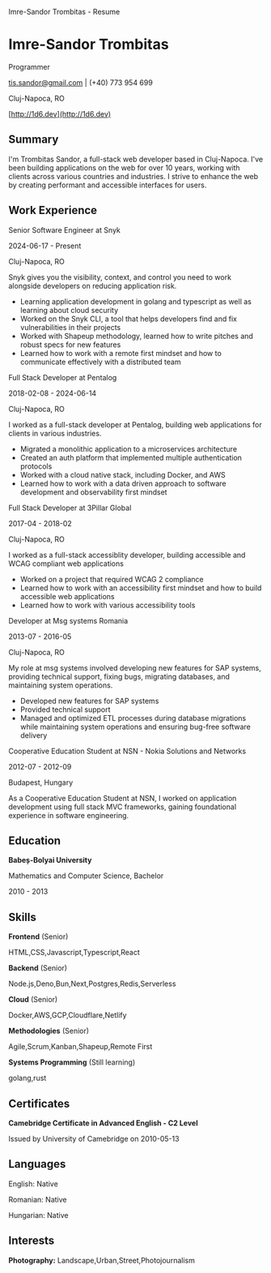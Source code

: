   Imre-Sandor Trombitas - Resume

Imre-Sandor Trombitas
=====================

Programmer

tis.sandor@gmail.com | (+40) 773 954 699

Cluj-Napoca, RO

[http://1d6.dev](http://1d6.dev)

Summary
-------

I'm Trombitas Sandor, a full-stack web developer based in Cluj-Napoca. I've been building applications on the web for over 10 years, working with clients across various countries and industries. I strive to enhance the web by creating performant and accessible interfaces for users.

Work Experience
---------------

Senior Software Engineer at Snyk

2024-06-17 - Present

Cluj-Napoca, RO

Snyk gives you the visibility, context, and control you need to work alongside developers on reducing application risk.

*   Learning application development in golang and typescript as well as learning about cloud security
*   Worked on the Snyk CLI, a tool that helps developers find and fix vulnerabilities in their projects
*   Worked with Shapeup methodology, learned how to write pitches and robust specs for new features
*   Learned how to work with a remote first mindset and how to communicate effectively with a distributed team

Full Stack Developer at Pentalog

2018-02-08 - 2024-06-14

Cluj-Napoca, RO

I worked as a full-stack developer at Pentalog, building web applications for clients in various industries.

*   Migrated a monolithic application to a microservices architecture
*   Created an auth platform that implemented multiple authentication protocols
*   Worked with a cloud native stack, including Docker, and AWS
*   Learned how to work with a data driven approach to software development and observability first mindset

Full Stack Developer at 3Pillar Global

2017-04 - 2018-02

Cluj-Napoca, RO

I worked as a full-stack accessiblity developer, building accessible and WCAG compliant web applications

*   Worked on a project that required WCAG 2 compliance
*   Learned how to work with an accessibility first mindset and how to build accessible web applications
*   Learned how to work with various accessibility tools

Developer at Msg systems Romania

2013-07 - 2016-05

Cluj-Napoca, RO

My role at msg systems involved developing new features for SAP systems, providing technical support, fixing bugs, migrating databases, and maintaining system operations.

*   Developed new features for SAP systems
*   Provided technical support
*   Managed and optimized ETL processes during database migrations while maintaining system operations and ensuring bug-free software delivery

Cooperative Education Student at NSN - Nokia Solutions and Networks

2012-07 - 2012-09

Budapest, Hungary

As a Cooperative Education Student at NSN, I worked on application development using full stack MVC frameworks, gaining foundational experience in software engineering.

Education
---------

**Babeș-Bolyai University**

Mathematics and Computer Science, Bachelor

2010 - 2013

Skills
------

**Frontend** (Senior)

HTML,CSS,Javascript,Typescript,React

**Backend** (Senior)

Node.js,Deno,Bun,Next,Postgres,Redis,Serverless

**Cloud** (Senior)

Docker,AWS,GCP,Cloudflare,Netlify

**Methodologies** (Senior)

Agile,Scrum,Kanban,Shapeup,Remote First

**Systems Programming** (Still learning)

golang,rust

Certificates
------------

**Camebridge Certificate in Advanced English - C2 Level**

Issued by University of Camebridge on 2010-05-13

Languages
---------

English: Native

Romanian: Native

Hungarian: Native

Interests
---------

**Photography:** Landscape,Urban,Street,Photojournalism